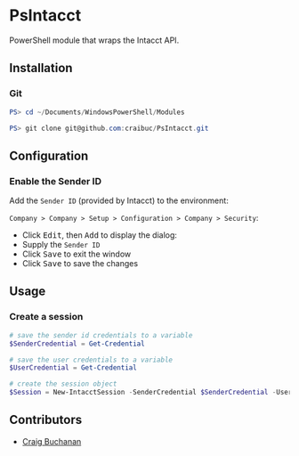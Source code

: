# PsIntacct
PowerShell module that wraps the Intacct API.

## Installation

### Git
```powershell
PS> cd ~/Documents/WindowsPowerShell/Modules

PS> git clone git@github.com:craibuc/PsIntacct.git
```

## Configuration

### Enable the Sender ID

Add the `Sender ID` (provided by Intacct) to the environment:

`Company > Company > Setup > Configuration > Company > Security`:

- Click <kbd>Edit</kbd>, then <kbd>Add</kbd> to display the dialog:
- Supply the `Sender ID`
- Click <kbd>Save</kbd> to exit the window
- Click <kbd>Save</kbd> to save the changes

## Usage

### Create a session

```powershell
# save the sender id credentials to a variable
$SenderCredential = Get-Credential

# save the user credentials to a variable
$UserCredential = Get-Credential

# create the session object
$Session = New-IntacctSession -SenderCredential $SenderCredential -UserCredential $UserCredential -CompanyId 'my_company_id'
```

## Contributors
- [Craig Buchanan](https://github.com/craibuc/)
